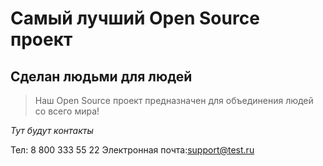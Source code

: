 # Самый лучший Open Source проект

## Сделан людьми для людей

> Наш Open Source проект предназначен для объединения людей со всего мира!

_Тут будут контакты_



Тел: 8 800 333 55 22
Электронная почта:support@test.ru

